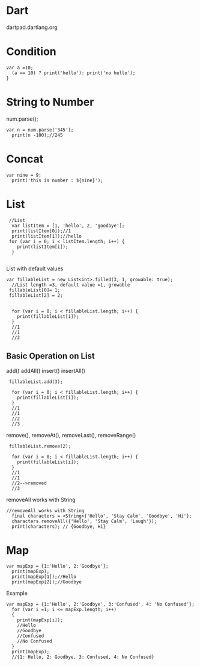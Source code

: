 # Dart

dartpad.dartlang.org


# Condition

```
var a =10;
  (a == 10) ? print('hello'): print('no hello');
}
```

# String to Number

num.parse();

```
var n = num.parse('345');
  print(n -100);//245

```

# Concat

```
var nine = 9;
  print('this is number : ${nine}');
```

# List

```
 //List
  var listItem = [1, 'hello', 2, 'goodbye'];
  print(listItem[0]);//1
  print(listItem[1]);//hello
 for (var i = 0; i < listItem.length; i++) {
    print(listItem[i]);
  }
  

```

List with default values

```
var fillableList = new List<int>.filled(3, 1, growable: true);
  //List length =3, default value =1, growable
 fillableList[0]= 1;
 fillableList[2] = 2;

  
  for (var i = 0; i < fillableList.length; i++) {
    print(fillableList[i]);
  }
  //1
  //1
  //2
```
## Basic Operation on List

add()
addAll()
insert()
insertAll()

```
 fillableList.add(3);
  
  for (var i = 0; i < fillableList.length; i++) {
    print(fillableList[i]);
  }
  //1
  //1
  //2
  //3
```
remove(), removeAt(), removeLast(), removeRange()
```
 fillableList.remove(2);
  
  for (var i = 0; i < fillableList.length; i++) {
    print(fillableList[i]);
  }
  //1
  //1
  //2-->removed
  //3
```
removeAll works with String

```
//removeAll works with String
  final characters = <String>{'Hello', 'Stay Calm', 'Goodbye', 'Hi'};
  characters.removeAll({'Hello', 'Stay Calm', 'Laugh'});
  print(characters); // {Goodbye, Hi}

```
# Map

```
var mapExp = {1:'Hello', 2:'Goodbye'};
  print(mapExp);
  print(mapExp[1]);//Hello
  print(mapExp[2]);//Goodbye
```

Example

```
var mapExp = {1:'Hello', 2:'Goodbye', 3:'Confused', 4: 'No Confused'};
  for (var i =1; i <= mapExp.length; i++)
  {
    print(mapExp[i]);
    //Hello
    //Goodbye
    //Confused
    //No Confused
  }
  print(mapExp);
  //{1: Hello, 2: Goodbye, 3: Confused, 4: No Confused}
 
 
```


